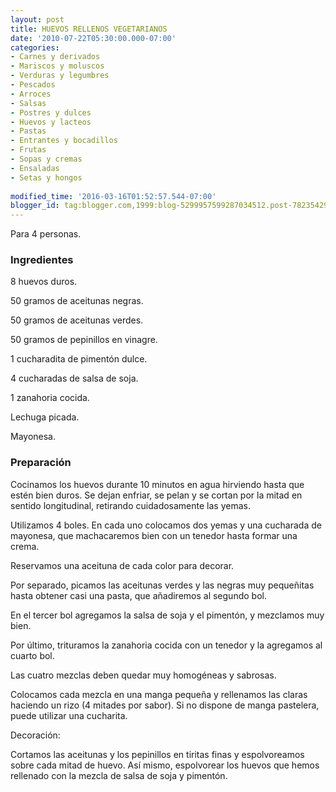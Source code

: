 ```yaml
---
layout: post
title: HUEVOS RELLENOS VEGETARIANOS
date: '2010-07-22T05:30:00.000-07:00'
categories:
- Carnes y derivados
- Mariscos y moluscos
- Verduras y legumbres
- Pescados
- Arroces
- Salsas
- Postres y dulces
- Huevos y lacteos
- Pastas
- Entrantes y bocadillos
- Frutas
- Sopas y cremas
- Ensaladas
- Setas y hongos
 
modified_time: '2016-03-16T01:52:57.544-07:00'
blogger_id: tag:blogger.com,1999:blog-5299957599287034512.post-7823542908955316149
---
```


Para 4 personas.

<h3>Ingredientes</h3>

8 huevos duros.

50 gramos de aceitunas negras.

50 gramos de aceitunas verdes.

50 gramos de pepinillos en vinagre.

1 cucharadita de pimentón dulce.

4 cucharadas de salsa de soja.

1 zanahoria cocida.

Lechuga picada.

Mayonesa.

<h3>Preparación</h3>

Cocinamos los huevos durante 10 minutos en agua hirviendo hasta que estén bien duros. Se dejan enfriar, se pelan y se cortan por la mitad en sentido longitudinal, retirando cuidadosamente las yemas.

Utilizamos 4 boles. En cada uno colocamos dos yemas y una cucharada de mayonesa, que machacaremos bien con un tenedor hasta formar una crema.

Reservamos una aceituna de cada color para decorar.

Por separado, picamos las aceitunas verdes y las negras muy pequeñitas hasta obtener casi una pasta, que añadiremos al segundo bol.

En el tercer bol agregamos la salsa de soja y el pimentón, y mezclamos muy bien.

Por último, trituramos la zanahoria cocida con un tenedor y la agregamos al cuarto bol.

Las cuatro mezclas deben quedar muy homogéneas y sabrosas.

Colocamos cada mezcla en una manga pequeña y rellenamos las claras haciendo un rizo (4 mitades por sabor). Si no dispone de manga pastelera, puede utilizar una cucharita.

Decoración:

Cortamos las aceitunas y los pepinillos en tiritas finas y espolvoreamos sobre cada mitad de huevo. Así mismo, espolvorear los huevos que hemos rellenado con la mezcla de salsa de soja y pimentón.


